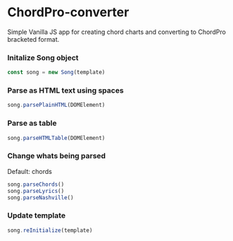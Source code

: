 # ChordPro-converter

Simple Vanilla JS app for creating chord charts and converting to ChordPro bracketed format.

### Initalize Song object
```javascript
const song = new Song(template)
```

### Parse as HTML text using spaces
```javascript
song.parsePlainHTML(DOMElement)
```

### Parse as table
```javascript
song.parseHTMLTable(DOMElement)
```

### Change whats being parsed 
Default: chords
```javascript
song.parseChords()
song.parseLyrics()
song.parseNashville()
```

### Update template
```javascript
song.reInitialize(template)
```
